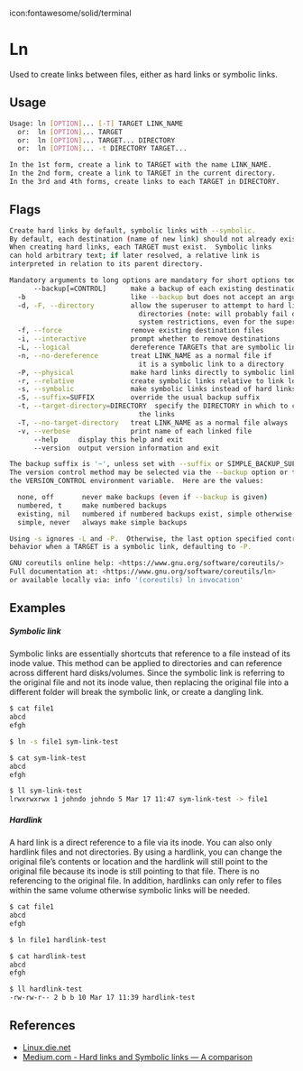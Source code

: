 icon:fontawesome/solid/terminal

# Ln

Used to create links between files, either as hard links or symbolic links.

## Usage

```bash
Usage: ln [OPTION]... [-T] TARGET LINK_NAME
  or:  ln [OPTION]... TARGET
  or:  ln [OPTION]... TARGET... DIRECTORY
  or:  ln [OPTION]... -t DIRECTORY TARGET...

In the 1st form, create a link to TARGET with the name LINK_NAME.
In the 2nd form, create a link to TARGET in the current directory.
In the 3rd and 4th forms, create links to each TARGET in DIRECTORY.
```

## Flags

```bash
Create hard links by default, symbolic links with --symbolic.
By default, each destination (name of new link) should not already exist.
When creating hard links, each TARGET must exist.  Symbolic links
can hold arbitrary text; if later resolved, a relative link is
interpreted in relation to its parent directory.

Mandatory arguments to long options are mandatory for short options too.
      --backup[=CONTROL]      make a backup of each existing destination file
  -b                          like --backup but does not accept an argument
  -d, -F, --directory         allow the superuser to attempt to hard link
                                directories (note: will probably fail due to
                                system restrictions, even for the superuser)
  -f, --force                 remove existing destination files
  -i, --interactive           prompt whether to remove destinations
  -L, --logical               dereference TARGETs that are symbolic links
  -n, --no-dereference        treat LINK_NAME as a normal file if
                                it is a symbolic link to a directory
  -P, --physical              make hard links directly to symbolic links
  -r, --relative              create symbolic links relative to link location
  -s, --symbolic              make symbolic links instead of hard links
  -S, --suffix=SUFFIX         override the usual backup suffix
  -t, --target-directory=DIRECTORY  specify the DIRECTORY in which to create
                                the links
  -T, --no-target-directory   treat LINK_NAME as a normal file always
  -v, --verbose               print name of each linked file
      --help     display this help and exit
      --version  output version information and exit

The backup suffix is '~', unless set with --suffix or SIMPLE_BACKUP_SUFFIX.
The version control method may be selected via the --backup option or through
the VERSION_CONTROL environment variable.  Here are the values:

  none, off       never make backups (even if --backup is given)
  numbered, t     make numbered backups
  existing, nil   numbered if numbered backups exist, simple otherwise
  simple, never   always make simple backups

Using -s ignores -L and -P.  Otherwise, the last option specified controls
behavior when a TARGET is a symbolic link, defaulting to -P.

GNU coreutils online help: <https://www.gnu.org/software/coreutils/>
Full documentation at: <https://www.gnu.org/software/coreutils/ln>
or available locally via: info '(coreutils) ln invocation'
```

## Examples

##### Symbolic link

Symbolic links are essentially shortcuts that reference to a file instead of its inode value. This method can be applied to directories and can reference across different hard disks/volumes. Since the symbolic link is referring to the original file and not its inode value, then replacing the original file into a different folder will break the symbolic link, or create a dangling link.

```bash
$ cat file1
abcd
efgh

$ ln -s file1 sym-link-test

$ cat sym-link-test
abcd
efgh

$ ll sym-link-test
lrwxrwxrwx 1 johndo johndo 5 Mar 17 11:47 sym-link-test -> file1
```

##### Hardlink

A hard link is a direct reference to a file via its inode. You can also only hardlink files and not directories. By using a hardlink, you can change the original file’s contents or location and the hardlink will still point to the original file because its inode is still pointing to that file. There is no referencing to the original file. In addition, hardlinks can only refer to files within the same volume otherwise symbolic links will be needed.

```bash
$ cat file1
abcd
efgh

$ ln file1 hardlink-test

$ cat hardlink-test
abcd
efgh

$ ll hardlink-test
-rw-rw-r-- 2 b b 10 Mar 17 11:39 hardlink-test
```

## References

- [Linux.die.net](https://linux.die.net/man/1/ln)
- [Medium.com - Hard links and Symbolic links — A comparison](https://medium.com/@307/hard-links-and-symbolic-links-a-comparison-7f2b56864cdd)
